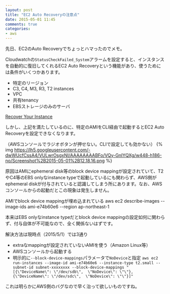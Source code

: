 ```yaml
---
layout: post
title: "EC2 Auto Recoveryの注意点"
date: 2015-05-01 11:45
comments: true
categories: 
- aws
---
```


先日、EC2のAuto Recoveryでちょっとハマったのでメモ。

Cloudwatchの`StatusCheckFailed_System`アラームを設定すると、インスタンスを自動的に復旧してくれるEC2 Auto Recoveryという機能があり、使うためには条件がいくつかあります。

* 特定のリージョン
* C3, C4, M3, R3, T2 instances
* VPC
* 共有tenancy
* EBSストレージのみのサーバ

[Recover Your Instance](http://docs.aws.amazon.com/AWSEC2/latest/UserGuide/ec2-instance-recover.html)

しかし、上記を満たしているのに、特定のAMIをCLI経由で起動するとEC2 Auto Recoveryを設定できなくなります。

（AWSコンソールでラジオボタンが押せない。CLIで設定しても効かない）
{% img https://lh5.googleusercontent.com/-dwWUcfCssA4/VULwrOsgxNI/AAAAAAAABFo/VQy-GnIYQXg/w448-h186-no/Screenshot%2B2015-05-01%2B12.18.16.png %}

原因はAMIにephemeral disk等のblock device mappingが設定されていて、T2やC4等のEBS onlyなinstance typeで起動しているにも関わらず、AWS側がephemeral diskが付与されていると認識してしまう所にあります。なお、AWSコンソールからの起動だとこの現象は発生しません。

<script type="text/javascript" src="https://ajax.googleapis.com/ajax/libs/jquery/1.9.1/jquery.min.js"></script>
<script type="text/javascript" src="https://cdnjs.cloudflare.com/ajax/libs/gist-embed/2.1/gist-embed.min.js"></script>
AMIでblock device mappingが埋め込まれている
    aws ec2 describe-images --image-ids ami-e74b60e6 --region ap-northeast-1
<code data-gist-id="55659515d54593c29618" data-gist-highlight-line="21-28"></code>

本来はEBS onlyなinstance typeだとblock device mappingの設定如何に関わらず、付与自体が不可能なので、全く関係ないはずです。

解決方法は現時点（2015/5/1）では3通り

* extraなmappingが設定されていないAMIを使う（Amazon Linux等）
* AWSコンソールから起動する
* 明示的に`--block-device-mappings`パラメータで`NoDevice`と指定
`aws ec2 run-instances --image-id ami-e74b60e6 --instance-type t2.small --subnet-id subnet-xxxxxxxx --block-device-mappings "[{\"DeviceName\": \"/dev/sdb\",  \"NoDevice\": \"\"}, {\"DeviceName\": \"/dev/sdc\",  \"NoDevice\": \"\"}]"`

これは明らかにAWS側のバグなので早く治って欲しいものですね。
